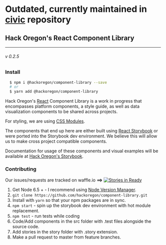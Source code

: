 # Outdated, currently maintained in [civic](https://github.com/hackoregon/civic) repository

## Hack Oregon's React Component Library
---
###### v 0.2.5
### Install
```bash
  $ npm i @hackoregon/component-library --save
  # or
  $ yarn add @hackoregon/component-library
```

Hack Oregon's [React](http://facebook.github.io/react/) Component Library is a work in progress that encompasses platform components, a style guide, as well as data visualization components to be shared across projects.

For styling, we are using [CSS Modules](https://github.com/css-modules/css-modules).

The components that end up here are either built using [React Storybook](https://getstorybook.io) or were ported into the Storybook dev environment. We believe this will allow us to make cross project compatible components.

Documentation for usage of these components and visual examples will be available at [Hack Oregon's Storybook](https://hackoregon.github.io/component-library/).

### Contributing
Our issues/requests are tracked on waffle.io **==>** [![Stories in Ready](https://badge.waffle.io/hackoregon/component-library.png?label=ready&title=Ready)](https://waffle.io/hackoregon/component-library)

1. Get Node 6.5 + - I recommend using [Node Version Manager](https://github.com/creationix/nvm).
2. `git clone https://github.com/hackoregon/component-library.git`
3. Install with `yarn` so that your npm packages are in sync.
4. `npm start` - spin up the storybook dev environment with hot module replacement.
5. `npm test` - run tests while coding
6. Code/Add components in the src folder with .test files alongside the source code.
7. Add stories in the story folder with .story extension.
8. Make a pull request to master from feature branches.
